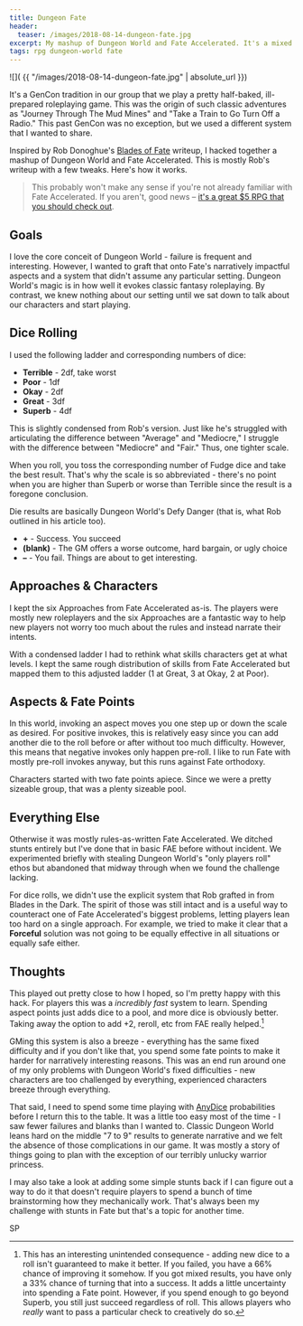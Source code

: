 ```yaml
---
title: Dungeon Fate
header:
  teaser: /images/2018-08-14-dungeon-fate.jpg
excerpt: My mashup of Dungeon World and Fate Accelerated. It's a mixed success.
tags: rpg dungeon-world fate
---
```


![]( {{ "/images/2018-08-14-dungeon-fate.jpg" | absolute_url }})

It's a GenCon tradition in our group that we play a pretty half-baked, ill-prepared roleplaying game. This was the origin of such classic adventures as "Journey Through The Mud Mines" and "Take a Train to Go Turn Off a Radio." This past GenCon was no exception, but we used a different system that I wanted to share.

Inspired by Rob Donoghue's [Blades of Fate](http://walkingmind.evilhat.com/2017/08/01/blades-of-fate/) writeup, I hacked together a mashup of Dungeon World and Fate Accelerated. This is mostly Rob's writeup with a few tweaks. Here's how it works.

> This probably won't make any sense if you're not already familiar with Fate Accelerated. If you aren't, good news – [it's a great $5 RPG that you should check out](http://www.drivethrurpg.com/product/114902/Fate-Accelerated-Edition).

## Goals

I love the core conceit of Dungeon World - failure is frequent and interesting. However, I wanted to graft that onto Fate's narratively impactful aspects and a system that didn't assume any particular setting. Dungeon World's magic is in how well it evokes classic fantasy roleplaying. By contrast, we knew nothing about our setting until we sat down to talk about our characters and start playing. 

## Dice Rolling

I used the following ladder and corresponding numbers of dice:

* **Terrible** - 2df, take worst
* **Poor** - 1df
* **Okay** - 2df
* **Great** - 3df
* **Superb** - 4df

This is slightly condensed from Rob's version. Just like he's struggled with articulating the difference between "Average" and "Mediocre," I struggle with the difference between "Mediocre" and "Fair." Thus, one tighter scale.

When you roll, you toss the corresponding number of Fudge dice and take the best result. That's why the scale is so abbreviated - there's no point when you are higher than Superb or worse than Terrible since the result is a foregone conclusion.

Die results are basically Dungeon World's Defy Danger (that is, what Rob outlined in his article too).

* **+** - Success. You succeed
* **(blank)** - The GM offers a worse outcome, hard bargain, or ugly choice
* **–** - You fail. Things are about to get interesting.

## Approaches & Characters

I kept the six Approaches from Fate Accelerated as-is. The players were mostly new roleplayers and the six Approaches are a fantastic way to help new players not worry too much about the rules and instead narrate their intents.

With a condensed ladder I had to rethink what skills characters get at what levels. I kept the same rough distribution of skills from Fate Accelerated but mapped them to this adjusted ladder (1 at Great, 3 at Okay, 2 at Poor).

## Aspects & Fate Points

In this world, invoking an aspect moves you one step up or down the scale as desired. For positive invokes, this is relatively easy since you can add another die to the roll before or after without too much difficulty. However, this means that negative invokes only happen pre-roll. I like to run Fate with mostly pre-roll invokes anyway, but this runs against Fate orthodoxy.

Characters started with two fate points apiece. Since we were a pretty sizeable group, that was a plenty sizeable pool.

## Everything Else

Otherwise it was mostly rules-as-written Fate Accelerated. We ditched stunts entirely but I've done that in basic FAE before without incident. We experimented briefly with stealing Dungeon World's "only players roll" ethos but abandoned that midway through when we found the challenge lacking.

For dice rolls, we didn't use the explicit system that Rob grafted in from Blades in the Dark. The spirit of those was still intact and is a useful way to counteract one of Fate Accelerated's biggest problems, letting players lean too hard on a single approach. For example, we tried to make it clear that a **Forceful** solution was not going to be equally effective in all situations or equally safe either. 

## Thoughts

This played out pretty close to how I hoped, so I'm pretty happy with this hack. For players this was a _incredibly fast_ system to learn. Spending aspect points just adds dice to a pool, and more dice is obviously better. Taking away the option to add +2, reroll, etc from FAE really helped.[^1]

GMing this system is also a breeze - everything has the same fixed difficulty and if you don't like that, you spend some fate points to make it harder for narratively interesting reasons. This was an end run around one of my only problems with Dungeon World's fixed difficulties - new characters are too challenged by everything, experienced characters breeze through everything. 

That said, I need to spend some time playing with [AnyDice](https://anydice.com/) probabilities before I return this to the table. It was a little too easy most of the time - I saw fewer failures and blanks than I wanted to. Classic Dungeon World leans hard on the middle "7 to 9" results to generate narrative and we felt the absence of those complications in our game. It was mostly a story of things going to plan with the exception of our terribly unlucky warrior princess.

I may also take a look at adding some simple stunts back if I can figure out a way to do it that doesn't require players to spend a bunch of time brainstorming how they mechanically work. That's always been my challenge with stunts in Fate but that's a topic for another time.

SP

[^1]: This has an interesting unintended consequence - adding new dice to a roll isn't guaranteed to make it better. If you failed, you have a 66% chance of improving it somehow. If you got mixed results, you have only a 33% chance of turning that into a success. It adds a little uncertainty into spending a Fate point. However, if you spend enough to go beyond Superb, you still just succeed regardless of roll. This allows players who _really_ want to pass a particular check to creatively do so.

